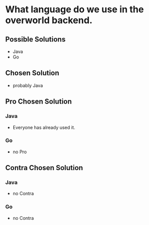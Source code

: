 # What language do we use in the overworld backend.

## Possible Solutions
- Java
- Go


## Chosen Solution
- probably Java

## Pro Chosen Solution
### Java
- Everyone has already used it.
### Go
- no Pro

## Contra Chosen Solution
### Java
- no Contra
### Go
- no Contra
